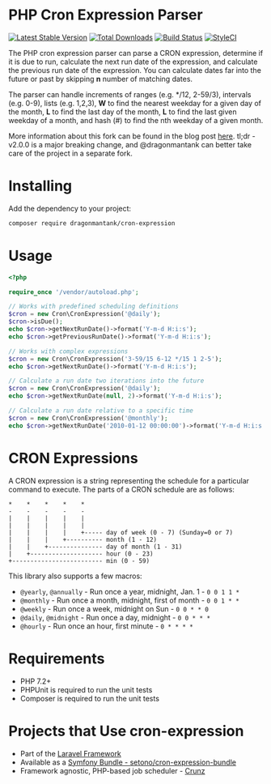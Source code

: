 PHP Cron Expression Parser
==========================

[![Latest Stable Version](https://poser.pugx.org/dragonmantank/cron-expression/v/stable.png)](https://packagist.org/packages/dragonmantank/cron-expression) [![Total Downloads](https://poser.pugx.org/dragonmantank/cron-expression/downloads.png)](https://packagist.org/packages/dragonmantank/cron-expression) [![Build Status](https://secure.travis-ci.org/dragonmantank/cron-expression.png)](https://travis-ci.org/dragonmantank/cron-expression) [![StyleCI](https://github.styleci.io/repos/103715337/shield?branch=master)](https://github.styleci.io/repos/103715337)

The PHP cron expression parser can parse a CRON expression, determine if it is
due to run, calculate the next run date of the expression, and calculate the previous
run date of the expression.  You can calculate dates far into the future or past by
skipping **n** number of matching dates.

The parser can handle increments of ranges (e.g. */12, 2-59/3), intervals (e.g. 0-9),
lists (e.g. 1,2,3), **W** to find the nearest weekday for a given day of the month, **L** to
find the last day of the month, **L** to find the last given weekday of a month, and hash
(#) to find the nth weekday of a given month.

More information about this fork can be found in the blog post [here](https://ctankersley.com/2017/10/12/cron-expression-update/). tl;dr - v2.0.0 is a major breaking change, and @dragonmantank can better take care of the project in a separate fork.

Installing
==========

Add the dependency to your project:

```bash
composer require dragonmantank/cron-expression
```

Usage
=====
```php
<?php

require_once '/vendor/autoload.php';

// Works with predefined scheduling definitions
$cron = new Cron\CronExpression('@daily');
$cron->isDue();
echo $cron->getNextRunDate()->format('Y-m-d H:i:s');
echo $cron->getPreviousRunDate()->format('Y-m-d H:i:s');

// Works with complex expressions
$cron = new Cron\CronExpression('3-59/15 6-12 */15 1 2-5');
echo $cron->getNextRunDate()->format('Y-m-d H:i:s');

// Calculate a run date two iterations into the future
$cron = new Cron\CronExpression('@daily');
echo $cron->getNextRunDate(null, 2)->format('Y-m-d H:i:s');

// Calculate a run date relative to a specific time
$cron = new Cron\CronExpression('@monthly');
echo $cron->getNextRunDate('2010-01-12 00:00:00')->format('Y-m-d H:i:s');
```

CRON Expressions
================

A CRON expression is a string representing the schedule for a particular command to execute.  The parts of a CRON schedule are as follows:

    *    *    *    *    *
    -    -    -    -    -
    |    |    |    |    |
    |    |    |    |    |
    |    |    |    |    +----- day of week (0 - 7) (Sunday=0 or 7)
    |    |    |    +---------- month (1 - 12)
    |    |    +--------------- day of month (1 - 31)
    |    +-------------------- hour (0 - 23)
    +------------------------- min (0 - 59)

This library also supports a few macros:

* `@yearly`, `@annually` - Run once a year, midnight, Jan. 1 - `0 0 1 1 *`
* `@monthly` - Run once a month, midnight, first of month - `0 0 1 * *`
* `@weekly` - Run once a week, midnight on Sun - `0 0 * * 0`
* `@daily`, `@midnight` - Run once a day, midnight - `0 0 * * *`
* `@hourly` - Run once an hour, first minute - `0 * * * *`

Requirements
============

- PHP 7.2+
- PHPUnit is required to run the unit tests
- Composer is required to run the unit tests

Projects that Use cron-expression
=================================
* Part of the [Laravel Framework](https://github.com/laravel/framework/)
* Available as a [Symfony Bundle - setono/cron-expression-bundle](https://github.com/Setono/CronExpressionBundle)
* Framework agnostic, PHP-based job scheduler - [Crunz](https://github.com/lavary/crunz)
